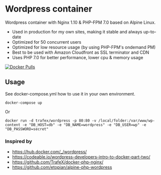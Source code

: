 # Wordpress container

Wordpress container with Nginx 1.10 & PHP-FPM 7.0 based on Alpine Linux.

* Used in production for my own sites, making it stable and always up-to-date
* Optimized for 50 concurrent users
* Optimized for low resource usage (by using PHP-FPM's ondemand PM)
* Best to be used with Amazon Cloudfront as SSL terminator and CDN
* Uses PHP 7.0 for better performance, lower cpu & memory usage

[![Docker Pulls](https://img.shields.io/docker/pulls/trafex/wordpress.svg)](https://hub.docker.com/r/trafex/wordpress/)


## Usage
See docker-compose.yml how to use it in your own environment.

    docker-compose up

Or

    docker run -d trafex/wordpress -p 80:80 -v /local/folder:/var/www/wp-content -e "DB_HOST=db" -e "DB_NAME=wordpress" -e "DB_USER=wp" -e "DB_PASSWORD=secret"

### Inspired by

* https://hub.docker.com/_/wordpress/
* https://codeable.io/wordpress-developers-intro-to-docker-part-two/
* https://github.com/TrafeX/docker-php-nginx/
* https://github.com/etopian/alpine-php-wordpress
